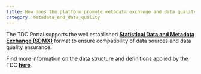 ```yaml
---
title: How does the platform promote metadata exchange and data quality?
category: metadata_and_data_quality
---
```


The TDC Portal supports the well established [__Statistical Data and Metadata Exchange (SDMX)__](sdmx.org) format to ensure compatibility of data sources and data quality ensurance. 

Find more information on the data structure and definitions applied by the TDC [__here__](https://docs.transport-data.org/en/latest/standards.html#definitions).
